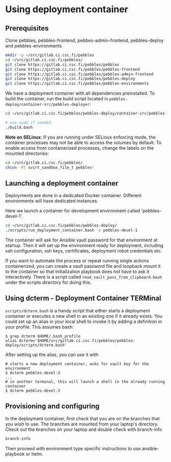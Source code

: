 # Using deployment container

## Prerequisites

Clone pebbles, pebbles-frontend, pebbes-admin-frontend, pebbles-deploy and pebbles-environments

```bash
mkdir -p ~/src/gitlab.ci.csc.fi/pebbles
cd ~/src/gitlab.ci.csc.fi/pebbles/
git clone https://gitlab.ci.csc.fi/pebbles/pebbles
git clone https://gitlab.ci.csc.fi/pebbles/pebbles-frontend
git clone https://gitlab.ci.csc.fi/pebbles/pebbles-admin-frontend
git clone https://gitlab.ci.csc.fi/pebbles/pebbles-deploy
git clone https://gitlab.ci.csc.fi/pebbles/pebbles-environments
```

We have a deployment container with all dependencies preinstalled. To build the container,
run the build script located in `pebbles-deploy/container-src/pebbles-deployer`:

```bash
cd ~/src/gitlab.ci.csc.fi/pebbles/pebbles-deploy/container-src/pebbles-deployer

# use sudo if needed
./build.bash
```

__Note on SELinux__: If you are running under SELinux enforcing mode, the container processes
may not be able to access the volumes by default. To enable access from containerized
processes, change the labels on the mounted directories:

```bash
cd ~/src/gitlab.ci.csc.fi/pebbles/
chcon -Rt svirt_sandbox_file_t pebbles*
```
## Launching a deployment container

Deployments are done in a dedicated Docker container. Different environments will have dedicated instances.

Here we launch a container for development environment called 'pebbles-devel-1'.

```bash
cd ~/src/gitlab.ci.csc.fi/pebbles/pebbles-deploy/
./scripts/run_deployment_container.bash -e pebbles-devel-1 

```
The container will ask for Ansible vault password for that environment at startup. Then it will set up
the environment ready for deployment, including ssh configuration, ssh keys, certificates, deployment robot credentials
etc.

If you want to automate the process or repeat running single actions containerized, you
can create a vault password file and loopback mount it to the container so that
initialization playbook does not have to ask it interactively. There is a
script called `read_vault_pass_from_clipboard.bash` under the scripts directory
for doing this.

## Using dcterm - Deployment Container TERMinal 

`scripts/dcterm.bash` is a handy script that either starts a deployment container or executes a new shell in an 
existing one if it already exists. You could set up an alias in your local shell to invoke it by adding a definition
in your profile. This assumes bash:

```shell script
$ grep dcterm $HOME/.bash_profile
alias dcterm='$HOME/src/gitlab.ci.csc.fi/pebbles/pebbles-deploy/scripts/dcterm.bash'
```

After setting up the alias, you can use it with

```
# starts a new deployment container, asks for vault key for the environment
$ dcterm pebbles-devel-3
...
# in another terminal, this will launch a shell in the already running container 
$ dcterm pebbles-devel-3
```

## Provisioning and configuring

In the deployment container, first check that you are on the branches that you wish to use. The branches are mounted
from your laptop's directory. Check out the branches on your laptop and double check with branch-info 

```bash
branch-info
```

Then proceed with environment type specific instructions to use ansible-playbook or helm.
